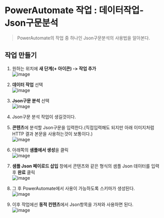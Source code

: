 # PowerAutomate 작업 : 데이터작업-Json구문분석
> PowerAutomate의 작업 중 하나인 Json구문분석의 사용법을 알아본다.


## 작업 만들기
1. 원하는 위치에 **새 단계(+ 아이콘) -> 작업 추가**<br>![image](https://user-images.githubusercontent.com/39551265/155929733-389e36ba-5b77-49c2-ada4-b892d0d1200f.png)<br>

2. **데이터 작업** 선택<br>![image](https://user-images.githubusercontent.com/39551265/155927066-c1205ee5-07ca-441b-a547-c0c1053d8d6d.png)<br>

3. **Json구문 분석** 선택<br>![image](https://user-images.githubusercontent.com/39551265/155927127-0a264637-c59b-4a8b-a842-32afb13fc17f.png)<br>

4. Json구문 분석 작업이 생길것이다.

5. **콘텐츠**에 분석할 Json구문을 입력한다.(직접입력해도 되지만 아래 이미지처럼 HTTP 결과 본문을 사용하는것이 보통이다.)<br>![image](https://user-images.githubusercontent.com/39551265/155926934-dd0c5510-5476-4753-9640-bcfb2ea3d9a4.png)<br>

6. 아래쪽의 **샘플에서 생성**을 클릭<br>![image](https://user-images.githubusercontent.com/39551265/155930232-05a2e180-9d70-4131-b526-a084995ad1bd.png)<br>

7. **샘플 Json 페이로드 삽입** 창에서 콘텐츠와 같은 형식의 샘플 Json 데이터를 입력 후 **완료** 클릭<br>![image](https://user-images.githubusercontent.com/39551265/155930437-d044606e-31e5-422b-9298-2e41779c0a6b.png)<br>

8. 그 후 PowerAutomate에서 사용이 가능하도록 스키마가 생성된다. <br>![image](https://user-images.githubusercontent.com/39551265/155930619-39a57672-6570-4665-adbb-8b15758d75ff.png)<br>


9. 이후 작업에선 **동적 컨텐츠**에서 Json항목을 가져와 사용하면 된다.<br>![image](https://user-images.githubusercontent.com/39551265/155930742-3ff67658-86b7-435f-af5c-c0312752dfb9.png)<br>